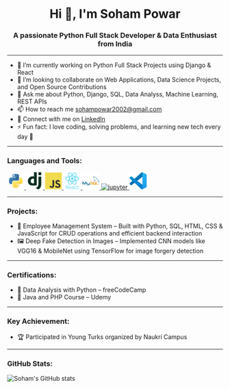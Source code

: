 <h1 align="center">Hi 👋, I'm Soham Powar</h1>
<h3 align="center">A passionate Python Full Stack Developer & Data Enthusiast from India</h3>

---

- 🔭 I’m currently working on Python Full Stack Projects using Django & React
- 👯 I’m looking to collaborate on Web Applications, Data Science Projects, and Open Source Contributions
- 💬 Ask me about Python, Django, SQL, Data Analyss, Machine Learning, REST APIs
- 📫 How to reach me sohampowar2002@gmail.com
- 📄 Connect with me on [LinkedIn](https://www.linkedin.com/in/soham-powar)  
- ⚡ Fun fact: I love coding, solving problems, and learning new tech every day 🚀

---

<h3 align="left">Languages and Tools:</h3>
<p align="left">
<a href="https://www.python.org/" target="_blank" rel="noreferrer"> 
  <img src="https://raw.githubusercontent.com/devicons/devicon/master/icons/python/python-original.svg" alt="python" width="40" height="40"/> 
</a>
<a href="https://www.djangoproject.com/" target="_blank" rel="noreferrer"> 
  <img src="https://raw.githubusercontent.com/devicons/devicon/master/icons/django/django-plain.svg" alt="django" width="40" height="40"/>
</a>

<a href="https://developer.mozilla.org/en-US/docs/Web/JavaScript" target="_blank" rel="noreferrer"> 
  <img src="https://raw.githubusercontent.com/devicons/devicon/master/icons/javascript/javascript-original.svg" alt="javascript" width="40" height="40"/> 
</a>
<a href="https://reactjs.org/" target="_blank" rel="noreferrer"> 
  <img src="https://raw.githubusercontent.com/devicons/devicon/master/icons/react/react-original-wordmark.svg" alt="react" width="40" height="40"/>
</a>
<a href="https://www.mysql.com/" target="_blank" rel="noreferrer"> 
  <img src="https://raw.githubusercontent.com/devicons/devicon/master/icons/mysql/mysql-original-wordmark.svg" alt="mysql" width="40" height="40"/>
</a>
<a href="https://jupyter.org/" target="_blank" rel="noreferrer"> 
  <img src="https://jupyter.org/assets/homepage/main-logo.svg" alt="jupyter" width="40" height="40"/>
</a>
<a href="https://code.visualstudio.com/" target="_blank" rel="noreferrer"> 
  <img src="https://raw.githubusercontent.com/devicons/devicon/master/icons/vscode/vscode-original.svg" alt="vscode" width="40" height="40"/>
</a>
</p>

---

<h3 align="left">Projects:</h3>

- 👥 Employee Management System – Built with Python, SQL, HTML, CSS & JavaScript for CRUD operations and efficient backend interaction  
- 🖼 Deep Fake Detection in Images – Implemented CNN models like VGG16 & MobileNet using TensorFlow for image forgery detection  
 


---

<h3 align="left">Certifications:</h3>

- 📜 Data Analysis with Python – freeCodeCamp  
- 📜 Java and PHP Course – Udemy

---

<h3 align="left">Key Achievement:</h3>

- 🏆 Participated in Young Turks organized by Naukri Campus

---

<h3 align="left">GitHub Stats:</h3>

<p align="left">
<img src="https://github-readme-stats.vercel.app/api?username=sohampowar&show_icons=true&theme=radical" alt="Soham's GitHub stats"/>
</p>

